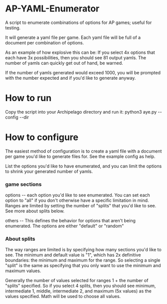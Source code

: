 # AP-YAML-Enumerator
A script to enumerate combinations of options for AP games; useful for testing.

It will generate a yaml file per game. Each yaml file will be full of a document per combination of options.

As an example of how explosive this can be:
If you select 4x options that each have 3x possibilities, then you should see 81 output yamls.
The number of yamls can quickly get out of hand, be warned.

If the number of yamls generated would exceed 1000, you will be prompted with the number expected
and if you'd like to generate anyway.

# How to run

Copy the script into your Archipelago directory and run it:
python3 aye.py --config <path to config> --dir <output dir>

# How to configure

The easiest method of configuration is to create a yaml file with a document per game you'd like to generate files for.
See the example config as help.

List the options you'd like to have enumerated, and you can limit the options to shrink your generated number of yamls.

### game sections

options -- each option you'd like to see enumerated. You can set each option to "all" if you don't otherwise
have a specific limitation in mind. Ranges are limited by setting the number of "splits" that you'd like to see.
See more about splits below.

others -- This defines the behavior for options that aren't being enumerated. The options are either "default" or "random"

### About splits

The way ranges are limited is by specifying how many sections you'd like to see. The minimum and default value is "1", which
has 2x definitive boundaries: the minimum and maximum for the range. So selecting a single "split" is the same as specifying
that you only want to use the minimum and maximum values.

Generally the number of values selected for ranges 1 + the number of "splits" specified. So if you select 4 splits, then
you should see minimum, intermediate 1, middle, intermediate 2, and maximum (5x values) as the values specified. Math will
be used to choose all values.
